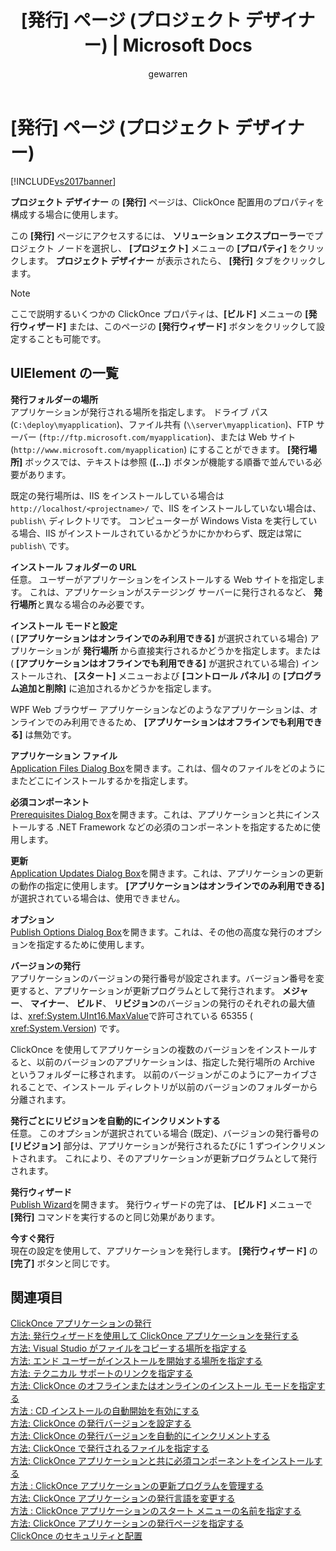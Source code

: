 ﻿---
title: '[発行] ページ (プロジェクト デザイナー) | Microsoft Docs'
ms.date: 11/15/2016
ms.prod: visual-studio-dev14
ms.technology: vs-ide-general
ms.topic: reference
f1_keywords:
- Microsoft.VisualStudio.Publish.ClickOnceProvider.Dialog.PropertyPage
dev_langs:
- VB
- CSharp
- C++
helpviewer_keywords:
- Project Designer, Publish page
- Publish page in Project Designer
ms.assetid: 153527c6-8b95-4003-8e8e-03a489d0a629
caps.latest.revision: 37
author: gewarren
ms.author: gewarren
manager: jillfra
ms.openlocfilehash: 32b907680155c9631ca5336c2228dd5b8ecce8d9
ms.sourcegitcommit: 8b538eea125241e9d6d8b7297b72a66faa9a4a47
ms.translationtype: MTE95
ms.contentlocale: ja-JP
ms.lasthandoff: 01/23/2019
ms.locfileid: "54778605"
---
# <a name="publish-page-project-designer"></a>[発行] ページ (プロジェクト デザイナー)
[!INCLUDE[vs2017banner](../../includes/vs2017banner.md)]

  
**プロジェクト デザイナー** の **[発行]** ページは、ClickOnce 配置用のプロパティを構成する場合に使用します。  
  
 この **[発行]** ページにアクセスするには、 **ソリューション エクスプローラー**でプロジェクト ノードを選択し、 **[プロジェクト]** メニューの **[プロパティ]** をクリックします。 **プロジェクト デザイナー** が表示されたら、 **[発行]** タブをクリックします。  
  
> [!NOTE]
>  ここで説明するいくつかの ClickOnce プロパティは、**[ビルド]** メニューの **[発行ウィザード]** または、このページの **[発行ウィザード]** ボタンをクリックして設定することも可能です。  
  
## <a name="uielement-list"></a>UIElement の一覧  
 **発行フォルダーの場所**  
 アプリケーションが発行される場所を指定します。 ドライブ パス (`C:\deploy\myapplication`)、ファイル共有 (`\\server\myapplication`)、FTP サーバー (`ftp://ftp.microsoft.com/myapplication`)、または Web サイト (`http://www.microsoft.com/myapplication`) にすることができます。 **[発行場所]** ボックスでは、テキストは参照 (**[...]**) ボタンが機能する順番で並んでいる必要があります。  
  
 既定の発行場所は、IIS をインストールしている場合は `http://localhost/<projectname>/` で、IIS をインストールしていない場合は、 `publish\` ディレクトリです。 コンピューターが Windows Vista を実行している場合、IIS がインストールされているかどうかにかかわらず、既定は常に `publish\` です。  
  
 **インストール フォルダーの URL**  
 任意。 ユーザーがアプリケーションをインストールする Web サイトを指定します。 これは、アプリケーションがステージング サーバーに発行されるなど、 **発行場所**と異なる場合のみ必要です。  
  
 **インストール モードと設定**  
 ( **[アプリケーションはオンラインでのみ利用できる]** が選択されている場合) アプリケーションが **発行場所** から直接実行されるかどうかを指定します。または ( **[アプリケーションはオフラインでも利用できる]** が選択されている場合) インストールされ、 **[スタート]** メニューおよび **[コントロール パネル]** の **[プログラム追加と削除]** に追加されるかどうかを指定します。  
  
 WPF Web ブラウザー アプリケーションなどのようなアプリケーションは、オンラインでのみ利用できるため、 **[アプリケーションはオフラインでも利用できる]** は無効です。  
  
 **アプリケーション ファイル**  
 [Application Files Dialog Box](http://msdn.microsoft.com/b06dff3a-b87a-4caf-996b-7a4acf8137a8)を開きます。これは、個々のファイルをどのようにまたどこにインストールするかを指定します。  
  
 **必須コンポーネント**  
 [Prerequisites Dialog Box](../../ide/reference/prerequisites-dialog-box.md)を開きます。これは、アプリケーションと共にインストールする .NET Framework などの必須のコンポーネントを指定するために使用します。  
  
 **更新**  
 [Application Updates Dialog Box](http://msdn.microsoft.com/8eca8743-8e68-4d04-bfd5-4dc0a9b2934f)を開きます。これは、アプリケーションの更新の動作の指定に使用します。 **[アプリケーションはオンラインでのみ利用できる]** が選択されている場合は、使用できません。  
  
 **オプション**  
 [Publish Options Dialog Box](http://msdn.microsoft.com/fd9baa1b-7311-4f9e-8ffb-ae50cf110592)を開きます。これは、その他の高度な発行のオプションを指定するために使用します。  
  
 **バージョンの発行**  
 アプリケーションのバージョンの発行番号が設定されます。バージョン番号を変更すると、アプリケーションが更新プログラムとして発行されます。 **メジャー**、 **マイナー**、 **ビルド**、 **リビジョン**のバージョンの発行のそれぞれの最大値は、<xref:System.UInt16.MaxValue>で許可されている 65355 ( <xref:System.Version>) です。  
  
 ClickOnce を使用してアプリケーションの複数のバージョンをインストールすると、以前のバージョンのアプリケーションは、指定した発行場所の Archive というフォルダーに移されます。 以前のバージョンがこのようにアーカイブされることで、インストール ディレクトリが以前のバージョンのフォルダーから分離されます。  
  
 **発行ごとにリビジョンを自動的にインクリメントする**  
 任意。 このオプションが選択されている場合 (既定)、バージョンの発行番号の **[リビジョン]** 部分は、アプリケーションが発行されるたびに 1 ずつインクリメントされます。 これにより、そのアプリケーションが更新プログラムとして発行されます。  
  
 **発行ウィザード**  
 [Publish Wizard](http://msdn.microsoft.com/fc6abebd-13d6-48e4-a567-fbc52dad0872)を開きます。 発行ウィザードの完了は、 **[ビルド]** メニューで **[発行]** コマンドを実行するのと同じ効果があります。  
  
 **今すぐ発行**  
 現在の設定を使用して、アプリケーションを発行します。 **[発行ウィザード]** の **[完了]** ボタンと同じです。  
  
## <a name="see-also"></a>関連項目
 [ClickOnce アプリケーションの発行](../../deployment/publishing-clickonce-applications.md)   
 [方法: 発行ウィザードを使用して ClickOnce アプリケーションを発行する](../../deployment/how-to-publish-a-clickonce-application-using-the-publish-wizard.md)   
 [方法: Visual Studio がファイルをコピーする場所を指定する](../../deployment/how-to-specify-where-visual-studio-copies-the-files.md)   
 [方法: エンド ユーザーがインストールを開始する場所を指定する](../../deployment/how-to-specify-the-location-where-end-users-will-install-from.md)   
 [方法: テクニカル サポートのリンクを指定する](../../deployment/how-to-specify-a-link-for-technical-support.md)   
 [方法: ClickOnce のオフラインまたはオンラインのインストール モードを指定する](../../deployment/how-to-specify-the-clickonce-offline-or-online-install-mode.md)   
 [方法 : CD インストールの自動開始を有効にする](../../deployment/how-to-enable-autostart-for-cd-installations.md)   
 [方法: ClickOnce の発行バージョンを設定する](../../deployment/how-to-set-the-clickonce-publish-version.md)   
 [方法: ClickOnce の発行バージョンを自動的にインクリメントする](../../deployment/how-to-automatically-increment-the-clickonce-publish-version.md)   
 [方法: ClickOnce で発行されるファイルを指定する](../../deployment/how-to-specify-which-files-are-published-by-clickonce.md)   
 [方法: ClickOnce アプリケーションと共に必須コンポーネントをインストールする](../../deployment/how-to-install-prerequisites-with-a-clickonce-application.md)   
 [方法 : ClickOnce アプリケーションの更新プログラムを管理する](../../deployment/how-to-manage-updates-for-a-clickonce-application.md)   
 [方法: ClickOnce アプリケーションの発行言語を変更する](../../deployment/how-to-change-the-publish-language-for-a-clickonce-application.md)   
 [方法 : ClickOnce アプリケーションのスタート メニューの名前を指定する](../../deployment/how-to-specify-a-start-menu-name-for-a-clickonce-application.md)   
 [方法: ClickOnce アプリケーションの発行ページを指定する](../../deployment/how-to-specify-a-publish-page-for-a-clickonce-application.md)   
 [ClickOnce のセキュリティと配置](../../deployment/clickonce-security-and-deployment.md)
